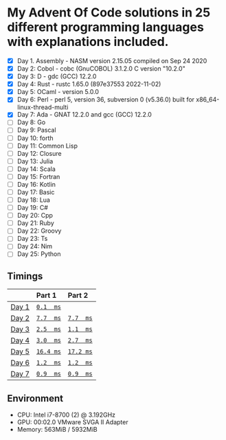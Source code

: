 # My Advent Of Code solutions in 25 different programming languages with explanations included.

- [X] Day 1. Assembly - NASM version 2.15.05 compiled on Sep 24 2020
- [X] Day 2: Cobol    - cobc (GnuCOBOL) 3.1.2.0 C version "10.2.0"
- [X] Day 3: D        - gdc (GCC) 12.2.0
- [X] Day 4: Rust     - rustc 1.65.0 (897e37553 2022-11-02)
- [X] Day 5: OCaml    - version 5.0.0
- [X] Day 6: Perl     - perl 5, version 36, subversion 0 (v5.36.0) built for x86_64-linux-thread-multi
- [X] Day 7: Ada      - GNAT 12.2.0 and gcc (GCC) 12.2.0
- [ ] Day 8: Go
- [ ] Day 9: Pascal
- [ ] Day 10: forth
- [ ] Day 11: Common Lisp
- [ ] Day 12: Closure
- [ ] Day 13: Julia
- [ ] Day 14: Scala
- [ ] Day 15: Fortran
- [ ] Day 16: Kotlin
- [ ] Day 17: Basic
- [ ] Day 18: Lua
- [ ] Day 19: C#
- [ ] Day 20: Cpp
- [ ] Day 21: Ruby
- [ ] Day 22: Groovy
- [ ] Day 23: Ts
- [ ] Day 24: Nim
- [ ] Day 25: Python

## Timings
|                                              | Part 1                        | Part 2                        |
|:---------------------------------------------|:------------------------------|:------------------------------|
| [Day 1](https://adventofcode.com/2022/day/1) | [`0.1  ms`](./day1/part1.asm) |                               |
| [Day 2](https://adventofcode.com/2022/day/2) | [`7.7  ms`](./day2/part1.cob) | [`7.7  ms`](./day2/part2.cob) |
| [Day 3](https://adventofcode.com/2022/day/3) | [`2.5  ms`](./day3/part1.d)   | [`1.1  ms`](./day3/part2.d)   |
| [Day 4](https://adventofcode.com/2022/day/4) | [`3.0  ms`](./day4/part1.rs)  | [`2.7  ms`](./day4/part2.rs)  |
| [Day 5](https://adventofcode.com/2022/day/5) | [`16.4 ms`](./day5/part1.ml)  | [`17.2 ms`](./day5/part2.ml)  |
| [Day 6](https://adventofcode.com/2022/day/6) | [`1.2  ms`](./day6/part1.pl)  | [`1.2  ms`](./day6/part2.pl)  |
| [Day 7](https://adventofcode.com/2022/day/7) | [`0.9  ms`](./day7/part1.adb) | [`0.9  ms`](./day7/part2.adb) |

## Environment
- CPU: Intel i7-8700 (2) @ 3.192GHz 
- GPU: 00:02.0 VMware SVGA II Adapter 
- Memory: 563MiB / 5932MiB
